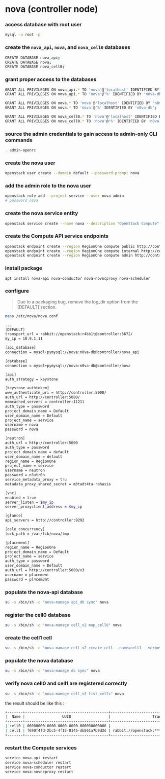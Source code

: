 # nova (controller node)

### access database with root user
```bash
mysql -u root -p
```

### create the `nova_api`, `nova`, and `nova_cell0` databases
```bash
CREATE DATABASE nova_api;
CREATE DATABASE nova;
CREATE DATABASE nova_cell0;
```

### grant proper access to the databases
```bash
GRANT ALL PRIVILEGES ON nova_api.* TO 'nova'@'localhost' IDENTIFIED BY 'n0va-db';
GRANT ALL PRIVILEGES ON nova_api.* TO 'nova'@'%' IDENTIFIED BY 'n0va-db';

GRANT ALL PRIVILEGES ON nova.* TO 'nova'@'localhost' IDENTIFIED BY 'n0va-db';
GRANT ALL PRIVILEGES ON nova.* TO 'nova'@'%' IDENTIFIED BY 'n0va-db';

GRANT ALL PRIVILEGES ON nova_cell0.* TO 'nova'@'localhost' IDENTIFIED BY 'n0va-db';
GRANT ALL PRIVILEGES ON nova_cell0.* TO 'nova'@'%' IDENTIFIED BY 'n0va-db';
```

### source the admin credentials to gain access to admin-only CLI commands
```bash
. admin-openrc
```

### create the nova user
```bash
openstack user create --domain default --password-prompt nova
```

### add the admin role to the nova user
```bash
openstack role add --project service --user nova admin
# password n0va
```

### create the nova service entity
```bash
openstack service create --name nova --description "OpenStack Compute" compute
```

### create the Compute API service endpoints
```bash
openstack endpoint create --region RegionOne compute public http://controller:8774/v2.1
openstack endpoint create --region RegionOne compute internal http://controller:8774/v2.1
openstack endpoint create --region RegionOne compute admin http://controller:8774/v2.1
```

### install package
```bash
apt install nova-api nova-conductor nova-novncproxy nova-scheduler
```

### configure
> Due to a packaging bug, remove the log_dir option from the [DEFAULT] section.


```bash
nano /etc/nova/nova.conf

...
[DEFAULT]
transport_url = rabbit://openstack:r4bb1t@controller:5672/
my_ip = 10.9.1.11

[api_database]
connection = mysql+pymysql://nova:n0va-db@controller/nova_api

[database]
connection = mysql+pymysql://nova:n0va-db@controller/nova

[api]
auth_strategy = keystone

[keystone_authtoken]
www_authenticate_uri = http://controller:5000/
auth_url = http://controller:5000/
memcached_servers = controller:11211
auth_type = password
project_domain_name = Default
user_domain_name = Default
project_name = service
username = nova
password = n0va

[neutron]
auth_url = http://controller:5000
auth_type = password
project_domain_name = default
user_domain_name = default
region_name = RegionOne
project_name = service
username = neutron
password = n3utr0n
service_metadata_proxy = tru
metadata_proxy_shared_secret = m3tadt4ta-rahasia

[vnc]
enabled = true
server_listen = $my_ip
server_proxyclient_address = $my_ip

[glance]
api_servers = http://controller:9292

[oslo_concurrency]
lock_path = /var/lib/nova/tmp

[placement]
region_name = RegionOne
project_domain_name = Default
project_name = service
auth_type = password
user_domain_name = Default
auth_url = http://controller:5000/v3
username = placement
password = pl4cem3nt
```

### populate the nova-api database
```bash
su -s /bin/sh -c "nova-manage api_db sync" nova
```

### register the cell0 database
```bash
su -s /bin/sh -c "nova-manage cell_v2 map_cell0" nova
```

### create the cell1 cell
```bash
su -s /bin/sh -c "nova-manage cell_v2 create_cell --name=cell1 --verbose" nova
```

### populate the nova database
```bash
su -s /bin/sh -c "nova-manage db sync" nova
```

### verify nova cell0 and cell1 are registered correctly
```bash
su -s /bin/sh -c "nova-manage cell_v2 list_cells" nova
```
the result should be like this :
```bash
+-------+--------------------------------------+----------------------------------------------------+--------------------------------------------------------------+----------+
|  Name |                 UUID                 |                   Transport URL                    |                     Database Connection                      | Disabled |
+-------+--------------------------------------+----------------------------------------------------+--------------------------------------------------------------+----------+
| cell0 | 00000000-0000-0000-0000-000000000000 |                       none:/                       | mysql+pymysql://nova:****@controller/nova_cell0?charset=utf8 |  False   |
| cell1 | f690f4fd-2bc5-4f15-8145-db561a7b9d3d | rabbit://openstack:****@controller:5672/nova_cell1 | mysql+pymysql://nova:****@controller/nova_cell1?charset=utf8 |  False   |
+-------+--------------------------------------+----------------------------------------------------+--------------------------------------------------------------+----------+
```

### restart the Compute services
```bash
service nova-api restart
service nova-scheduler restart
service nova-conductor restart
service nova-novncproxy restart
```








